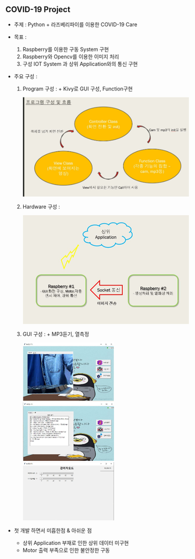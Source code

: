 ## COVID-19 Project

- 주제 : Python + 라즈베리파이를 이용한 COVID-19 Care
- 목표 : 
    1. Raspberry를 이용한 구동 System 구현
    2. Raspberry와 Opencv를 이용한 이미지 처리
    3. 구성 IOT System 과 상위 Application와의 통신 구현
- 주요 구성 :
    1. Program 구성 :
      + Kivy로 GUI 구성, Function구현
    
          <img src = "https://github.com/disco87/covid-19Project/blob/master/MD-images/flow.JPG" width="500">

    2. Hardware 구성 :
        
          <img src = "https://github.com/disco87/covid-19Project/blob/master/MD-images/hardwareflow.JPG" width="500">
        
    3. GUI 구성 :
      + MP3듣기, 열측정
    
          <img src = "https://github.com/disco87/covid-19Project/blob/master/MD-images/screen1.JPG" width="250">    <img src = "https://github.com/disco87/covid-19Project/blob/master/MD-images/screen2.JPG" width="250">      <img src = "https://github.com/disco87/covid-19Project/blob/master/MD-images/screen3.JPG" width="250">  


- 첫 개발 하면서 미흡한점 & 아쉬운 점
  + 상위 Application 부재로 인한 상위 데이터 미구현
  + Motor 출력 부족으로 인한 불안정한 구동





